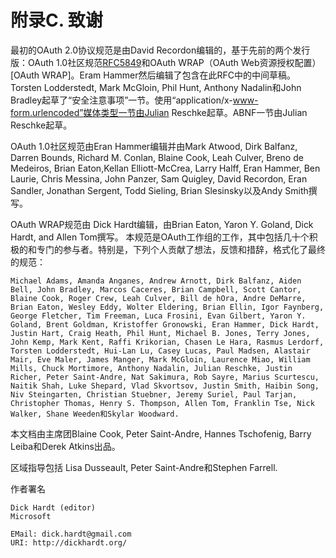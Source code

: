 附录C. 致谢
===================
最初的OAuth 2.0协议规范是由David Recordon编辑的，基于先前的两个发行版：OAuth 1.0社区规范[RFC5849][RFC5849]和OAuth WRAP（OAuth Web资源授权配置）[OAuth WRAP]。Eram Hammer然后编辑了包含在此RFC中的中间草稿。Torsten Lodderstedt, Mark McGloin, Phil Hunt, Anthony Nadalin和John Bradley起草了“安全注意事项”一节。使用“application/x-www-form.urlencoded”媒体类型一节由Julian Reschke起草。ABNF一节由Julian Reschke起草。

OAuth 1.0社区规范由Eran Hammer编辑并由Mark Atwood, Dirk Balfanz, Darren Bounds, Richard M. Conlan, Blaine Cook, Leah Culver, Breno de Medeiros, Brian Eaton,Kellan Elliott-McCrea, Larry Halff, Eran Hammer, Ben Laurie, Chris Messina, John Panzer, Sam Quigley, David Recordon, Eran Sandler, Jonathan Sergent, Todd Sieling, Brian Slesinsky以及Andy Smith撰写。

OAuth WRAP规范由 Dick Hardt编辑，由Brian Eaton, Yaron Y. Goland, Dick Hardt, and Allen Tom撰写。
本规范是OAuth工作组的工作，其中包括几十个积极的和专门的参与者。特别是，下列个人贡献了想法，反馈和措辞，格式化了最终的规范：

    Michael Adams, Amanda Anganes, Andrew Arnott, Dirk Balfanz, Aiden Bell, John Bradley, Marcos Caceres, Brian Campbell, Scott Cantor, Blaine Cook, Roger Crew, Leah Culver, Bill de hOra, Andre DeMarre, Brian Eaton, Wesley Eddy, Wolter Eldering, Brian Ellin, Igor Faynberg, George Fletcher, Tim Freeman, Luca Frosini, Evan Gilbert, Yaron Y. Goland, Brent Goldman, Kristoffer Gronowski, Eran Hammer, Dick Hardt, Justin Hart, Craig Heath, Phil Hunt, Michael B. Jones, Terry Jones, John Kemp, Mark Kent, Raffi Krikorian, Chasen Le Hara, Rasmus Lerdorf, Torsten Lodderstedt, Hui-Lan Lu, Casey Lucas, Paul Madsen, Alastair Mair, Eve Maler, James Manger, Mark McGloin, Laurence Miao, William Mills, Chuck Mortimore, Anthony Nadalin, Julian Reschke, Justin Richer, Peter Saint-Andre, Nat Sakimura, Rob Sayre, Marius Scurtescu, Naitik Shah, Luke Shepard, Vlad Skvortsov, Justin Smith, Haibin Song, Niv Steingarten, Christian Stuebner, Jeremy Suriel, Paul Tarjan, Christopher Thomas, Henry S. Thompson, Allen Tom, Franklin Tse, Nick Walker, Shane Weeden和Skylar Woodward.

本文档由主席团Blaine Cook, Peter Saint-Andre, Hannes Tschofenig, Barry Leiba和Derek Atkins出品。

区域指导包括 Lisa Dusseault, Peter Saint-Andre和Stephen Farrell.

作者署名

    Dick Hardt (editor)
    Microsoft
    
    EMail: dick.hardt@gmail.com
    URI: http://dickhardt.org/

[RFC5849]:http://tools.ietf.org/html/rfc5849 "The OAuth 1.0 Protocol"